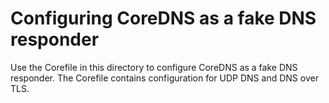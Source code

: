 # Configuring CoreDNS as a fake DNS responder

Use the Corefile in this directory to configure CoreDNS as a fake DNS responder. The Corefile contains configuration for UDP DNS and DNS over TLS.
